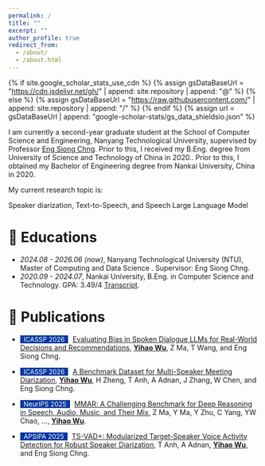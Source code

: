 ```yaml
---
permalink: /
title: ""
excerpt: ""
author_profile: true
redirect_from: 
  - /about/
  - /about.html
---
```


{% if site.google_scholar_stats_use_cdn %}
{% assign gsDataBaseUrl = "https://cdn.jsdelivr.net/gh/" | append: site.repository | append: "@" %}
{% else %}
{% assign gsDataBaseUrl = "https://raw.githubusercontent.com/" | append: site.repository | append: "/" %}
{% endif %}
{% assign url = gsDataBaseUrl | append: "google-scholar-stats/gs_data_shieldsio.json" %}

<span class='anchor' id='about-me'></span>

I am currently a second-year graduate student at the School of Computer Science and Engineering, Nanyang Technological University, supervised by Professor [Eng Siong Chng](https://scholar.google.com/citations?hl=en&user=FJodrCcAAAAJ). 
Prior to this, I received my B.Eng. degree from University of Science and Technology of China in 2020.. Prior to this, I obtained my Bachelor of Engineering degree from Nankai University, China in 2020.

My current research topic is:

Speaker diarization, Text-to-Speech, and Speech Large Language Model

# 📖 Educations
- *2024.08 - 2026.06 (now)*, Nanyang Technological University (NTU), Master of Computing and Data Science . Supervisor: Eng Siong Chng.
- *2020.09 - 2024.07*, Nankai University, B.Eng. in Computer Science and Technology. GPA: 3.49/4 [Transcript](https://github.com/wyhzhen6/wyhzhen6.github.io/blob/main/%E4%B8%AD%E6%96%87%E6%88%90%E7%BB%A9%E5%8D%95.pdf). 


# 📝 Publications  

- <span style="display:inline-block; background-color:#00369F; color:#fff; padding:0px 7px; margin-right:5px; font-size:13px;">ICASSP 2026</span> [Evaluating Bias in Spoken Dialogue LLMs for Real-World Decisions and Recommendations](#), **<u>Yihao Wu</u>**, Z Ma, T Wang, and Eng Siong Chng.  

- <span style="display:inline-block; background-color:#00369F; color:#fff; padding:0px 7px; margin-right:5px; font-size:13px;">ICASSP 2026</span> [A Benchmark Dataset for Multi-Speaker Meeting Diarization](#), **<u>Yihao Wu</u>**, H Zheng, T Anh, A Adnan, J Zhang, W Chen, and Eng Siong Chng.  

- <span style="display:inline-block; background-color:#00369F; color:#fff; padding:0px 7px; margin-right:5px; font-size:13px;">NeurIPS 2025</span> [MMAR: A Challenging Benchmark for Deep Reasoning in Speech, Audio, Music, and Their Mix](https://arxiv.org/abs/2505.13032), Z Ma, Y Ma, Y Zhu, C Yang, YW Chao, ..., **<u>Yihao Wu</u>**.  

- <span style="display:inline-block; background-color:#00369F; color:#fff; padding:0px 7px; margin-right:5px; font-size:13px;">APSIPA 2025</span> [TS-VAD+: Modularized Target-Speaker Voice Activity Detection for Robust Speaker Diarization](#), T Anh, A Adnan, **<u>Yihao Wu</u>**, and Eng Siong Chng.  



